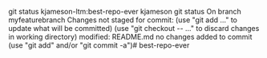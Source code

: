 git status
kjameson-ltm:best-repo-ever kjameson git status
On branch myfeaturebranch
Changes not staged for commit:
 (use "git add <file>..." to update what will be committed)
 (use "git checkout -- <file>..." to discard changes in working directory)
 modified: README.md
no changes added to commit (use "git add" and/or "git commit -a")# best-repo-ever
   
